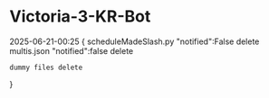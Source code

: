 # Victoria-3-KR-Bot

2025-06-21-00:25 {
    scheduleMadeSlash.py "notified":False delete
    multis.json "notified":false delete
    
    dummy files delete
}